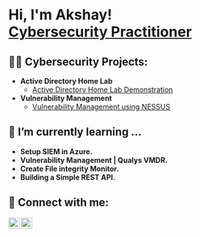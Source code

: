 <h1>Hi, I'm Akshay! <br/><a href="https://www.linkedin.com/in/akshayparulekar/">Cybersecurity Practitioner</a>

<h2>👨‍💻 Cybersecurity  Projects:</h2>

- <b>Active Directory Home Lab</b>
  - [Active Directory Home Lab Demonstration](https://github.com/MrACP/ActiveDirectoryLab)
- <b>Vulnerability Management</b>
  - [Vulnerability Management using NESSUS](https://github.com/MrACP/NessusVulnerabilityManagement)

<!-- <h2>📺 Popular YouTube Videos</h2> -->

## 🌱 I’m currently learning ...
  - **Setup SIEM in Azure.**
  - **Vulnerability Management | Qualys VMDR.**
  - **Create File integrity Monitor.**  
  - **Building a Simple REST API.**



<h2> 🤳 Connect with me:</h2>

[<img align="left" alt="AkshayParulekar | LinkedIn" width="22px" src="https://i.imgur.com/uZVLogK.png" />][e-mail]
[<img align="left" alt="AkshayParulekar | LinkedIn" width="22px" src="https://i.imgur.com/Dx482KK.png" />][linkedin]

<!--[<img align="left" alt="JoshMadakor | YouTube" width="22px" src="https://cdn.jsdelivr.net/npm/simple-icons@v3/icons/youtube.svg" />][youtube]-->
<!--[<img align="left" alt="JoshMadakor | Twitter" width="22px" src="https://cdn.jsdelivr.net/npm/simple-icons@v3/icons/twitter.svg" />][twitter]-->
<!--[<img align="left" alt="JoshMadakor | Instagram" width="22px" src="https://cdn.jsdelivr.net/npm/simple-icons@v3/icons/instagram.svg" />][instagram]-->

<!-- [twitter]: https://twitter.com/joshmadakor -->
<!-- [youtube]: https://www.youtube.com/c/joshmadakor -->
<!-- [instagram]: https://www.instagram.com/joshmadakor/ -->
[e-mail]: mailto:akshayparulekar96@gmail.com
[linkedin]: https://www.linkedin.com/in/akshayparulekar/


<!--
Here are some ideas to get you started:

- 🔭 I’m currently working on ...
- 🌱 I’m currently learning ...
- 👯 I’m looking to collaborate on ...
- 🤔 I’m looking for help with ...
- 💬 Ask me about ...
- 📫 How to reach me: ...
- 😄 Pronouns: ...
- ⚡ Fun fact: ...
-->
